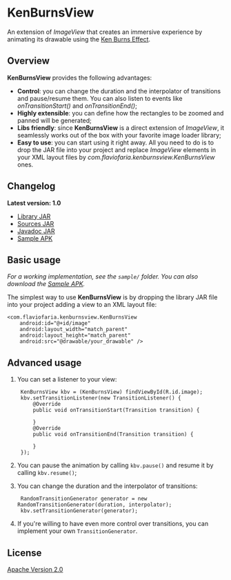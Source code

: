 KenBurnsView
============

An extension of *ImageView* that creates an immersive experience by animating
its drawable using the [Ken Burns Effect][1].

Overview
--------

**KenBurnsView** provides the following advantages:

* **Control**: you can change the duration and the interpolator of transitions and
pause/resume them. You can also listen to events like *onTransitionStart()* and
*onTransitionEnd()*;
* **Highly extensible**: you can define how the rectangles to be zoomed
and panned will be generated;
* **Libs friendly**: since **KenBurnsView** is a direct extension of *ImageView*,
it seamlessly works out of the box with your favorite image loader library;
* **Easy to use**: you can start using it right away. All you need to do
is to drop the JAR file into your project and replace *ImageView* elements
 in your XML layout files by *com.flaviofaria.kenburnsview.KenBurnsView* ones.

Changelog
---------

**Latest version: 1.0**

* [Library JAR][2]
* [Sources JAR][3]
* [Javadoc JAR][4]
* [Sample APK][5]

Basic usage
-----------

*For a working implementation, see the `sample/` folder. You can also download the [Sample APK][5].*

The simplest way to use **KenBurnsView** is by dropping the library JAR file into your project
adding a view to an XML layout file:

    <com.flaviofaria.kenburnsview.KenBurnsView
        android:id="@+id/image"
        android:layout_width="match_parent"
        android:layout_height="match_parent"
        android:src="@drawable/your_drawable" />

Advanced usage
--------------

1. You can set a listener to your view:

        KenBurnsView kbv = (KenBurnsView) findViewById(R.id.image);
        kbv.setTransitionListener(new TransitionListener() {
            @Override
            public void onTransitionStart(Transition transition) {

            }
            @Override
            public void onTransitionEnd(Transition transition) {

            }
        });

2. You can pause the animation by calling `kbv.pause()` and resume it
by calling `kbv.resume()`;

3. You can change the duration and the interpolator of transitions:

        RandomTransitionGenerator generator = new RandomTransitionGenerator(duration, interpolator);
        kbv.setTransitionGenerator(generator);

4. If you're willing to have even more control over transitions,
you can implement your own `TransitionGenerator`.

License
-------

[Apache Version 2.0][6]

[1]: http://en.wikipedia.org/wiki/Ken_Burns_effect
[2]: https://github.com/flavioarfaria/KenBurnsView/releases/download/v1.0/KenBurnsView-1.0.jar
[3]: https://github.com/flavioarfaria/KenBurnsView/releases/download/v1.0/KenBurnsView-1.0-sources.jar
[4]: https://github.com/flavioarfaria/KenBurnsView/releases/download/v1.0/KenBurnsView-1.0-javadoc.jar
[5]: http://www.filesplat.com/.flavioarfaria/shared/JW29TWZVPORUMF33GVBG92DE62DF55S5----KenBurnsView-1.0-sample.apk
[6]: http://www.apache.org/licenses/LICENSE-2.0.html